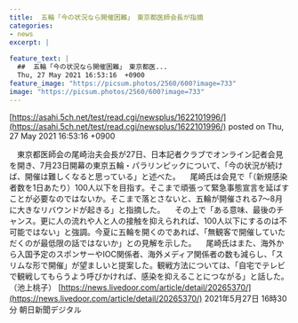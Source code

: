 ```yaml
---
title:  五輪「今の状況なら開催困難」　東京都医師会長が指摘  
categories:
- news
excerpt: |
  
feature_text: |
  ##  五輪「今の状況なら開催困難」　東京都医...
  Thu, 27 May 2021 16:53:16  +0900
feature_image: "https://picsum.photos/2560/600?image=733"
image: "https://picsum.photos/2560/600?image=733"
---
```


[https://asahi.5ch.net/test/read.cgi/newsplus/1622101996/](https://asahi.5ch.net/test/read.cgi/newsplus/1622101996/)
posted on Thu, 27 May 2021 16:53:16  +0900

<!--more-->

　東京都医師会の尾崎治夫会長が27日、日本記者クラブでオンライン記者会見を開き、7月23日開幕の東京五輪・パラリンピックについて、「今の状況が続けば、開催は難しくなると思っている」と述べた。 　尾崎氏は会見で「（新規感染者数を1日あたり）100人以下を目指す。そこまで頑張って緊急事態宣言を延ばすことが必要なのではないか。そこまで落とさないと、五輪が開催される7〜8月に大きなリバウンドが起きる」と指摘した。 　その上で「ある意味、最後のチャンス。更に人の流れや人と人の接触を抑えられれば、100人以下にするのは不可能ではない」と強調。今夏に五輪を開くのであれば、「無観客で開催していただくのが最低限の話ではないか」との見解を示した。 　尾崎氏はまた、海外から入国予定のスポンサーやIOC関係者、海外メディア関係者の数も減らし、「スリムな形で開催」が望ましいと提案した。観戦方法については、「自宅でテレビで観戦してもらうよう呼びかければ、感染を抑えることにつながる」と話した。（池上桃子） [https://news.livedoor.com/article/detail/20265370/](https://news.livedoor.com/article/detail/20265370/) 2021年5月27日 16時30分 朝日新聞デジタル
